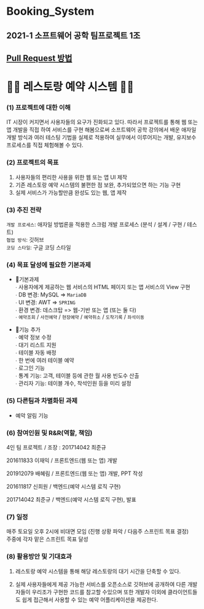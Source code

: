 # Booking_System

## 2021-1 소프트웨어 공학 팀프로젝트 1조

## [Pull Request 방법](./CONTRIBUTING.md)

# 🥂🥩 레스토랑 예약 시스템 🍖🍨

### (1)	프로젝트에 대한 이해

IT 시장이 커지면서 사용자들의 요구가 진화되고 있다. 따라서 프로젝트를 통해 웹 또는 앱 개발을 직접 하여 서비스를 구현 해봄으로써 소프트웨어 공학 강의에서 배운 애자일 개발 방식과 여러 테스팅 기법을 실제로 적용하여 실무에서 이루어지는 개발, 유지보수 프로세스를 직접 체험해볼 수 있다.

### (2)	프로젝트의 목표

1. 사용자들의 편리한 사용을 위한 웹 또는 앱 UI 제작
2. 기존 레스토랑 예약 시스템의 불편한 점 보완, 추가되었으면 하는 기능 구현
3. 실제 서비스가 가능할만큼 완성도 있는 웹, 앱 제작

### (3)	추진 전략

`개발 프로세스`: 애자일 방법론을 적용한 스크럼 개발 프로세스 (분석 / 설계 / 구현 / 테스트)   
`협업 방식`: 깃허브   
`코딩 스타일`: 구글 코딩 스타일

### (4)	목표 달성에 필요한 기본과제

* 📌기본과제   
∙ 사용자에게 제공하는 웹 서비스의 HTML 페이지 또는 앱 서비스의 View 구현   
∙ DB 변경: MySQL => `MariaDB`   
∙ UI 변경: AWT => `SPRING`   
∙ 환경 변경: 데스크탑 => 웹-기반 또는 앱 (또는 둘 다)   
∙ `예약조회` / `사전예약` / `현장예약` / `예약취소` / `도착기록` / `좌석이동`   

* 📌기능 추가   
∙ 예약 정보 수정   
∙ 대기 리스트 지원   
∙ 테이블 자동 배정   
∙ 한 번에 여러 테이블 예약   
∙ 로그인 기능   
∙ 통계 기능: 고객, 테이블 등에 관한 월 사용 빈도수 산출   
∙ 관리자 기능: 테이블 개수, 착석인원 등을 미리 설정

### (5)	다른팀과 차별화된 과제

* 예악 알림 기능

### (6)	참여인원 및 R&R(역할, 책임)
4인 팀 프로젝트 / 조장 : 201714042 최준규

201611833 이재익 / 프론트엔드(웹 또는 앱) 개발

201912079 배혜림 / 프론트엔드(웹 또는 앱) 개발, PPT 작성

201611817 신희원 / 백엔드(예약 시스템 로직 구현)

201714042 최준규 / 백엔드(예약 시스템 로직 구현), 발표

### (7)	일정
매주 토요일 오후 2시에 비대면 모임 (진행 상황 파악 / 다음주 스프린트 목표 결정)   
주중에 각자 맡은 스프린트 목표 달성

### (8)	활용방안 및 기대효과

1. 레스토랑 예약 시스템을 통해 해당 레스토랑의 대기 시간을 단축할 수 있다.

2. 실제 사용자들에게 제공 가능한 서비스를 오픈소스로 깃허브에 공개하여 다른 개발자들이 우리조가 구현한 코드를 참고할 수있으며 또한 개발자 이외에 클라이언트들도 쉽게 접근해서 사용할 수 있는 예약 어플리케이션을 제공한다. 